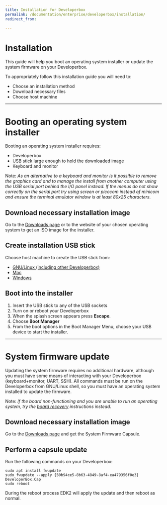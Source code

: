 ```yaml
---
title: Installation for Developerbox
permalink: /documentation/enterprise/developerbox/installation/
redirect_from:

---
```


# Installation

This guide will help you boot an operating system installer or
update the system firmware on your Developerbox.

To appropriately follow this installation guide you will need to:

- Choose an installation method
- Download necessary files
- Choose host machine

***

# Booting an operating system installer

Booting an operating system installer requires:

- Developerbox
- USB stick large enough to hold the downloaded image
- Keyboard and monitor

Note: *As an alternative to a keyboard and monitor is it possible
      to remove the graphics card and to manage the install from another
      computer using the USB serial port behind the I/O panel instead. If the menus do
      not show correctly on the serial port try using screen or
      picocom instead of minicom and ensure the terminal emulator
      window is at least 80x25 characters.*

## Download necessary installation image

Go to the [Downloads page](../downloads/README.md) or to the website
of your chosen operating system to get an ISO image for the installer.

## Create installation USB stick

Choose host machine to create the USB stick from:

- [GNU/Linux (including other Developerbox)](linux-usb.md)
- [Mac](mac-usb.md)
- [Windows](windows-usb.md)

## Boot into the installer

 1. Insert the USB stick to any of the USB sockets
 2. Turn on or reboot your Developerbox
 3. When the splash screen appears press **Escape**.
 4. Choose **Boot Manager**
 5. From the boot options in the Boot Manager Menu, choose your USB
    device to start the installer.

***

# System firmware update

Updating the system firmware requires no additional hardware, although
you must have some means of interacting with your Developerbox
(keyboard+monitor, UART, SSH). All commands must be run on the 
Developerbox from GNU/Linux shell, so you must have an operating
system installed to update the firmware.

Note: *If the board non-functioning and you are unable to run an
      operating system, try the [board recovery](board-recovery.md)
      instructions instead.*

## Download necessary installation image

Go to the [Downloads page](../downloads/edk2.md) and get the System
Firmware Capsule.

## Perform a capsule update

Run the following commands on your Developerbox:

~~~
sudo apt install fwupdate
sudo fwupdate --apply {50b94ce5-8b63-4849-8af4-ea479356f0e3} DeveloperBox.Cap
sudo reboot
~~~

During the reboot process EDK2 will apply the update and then reboot
as normal.
